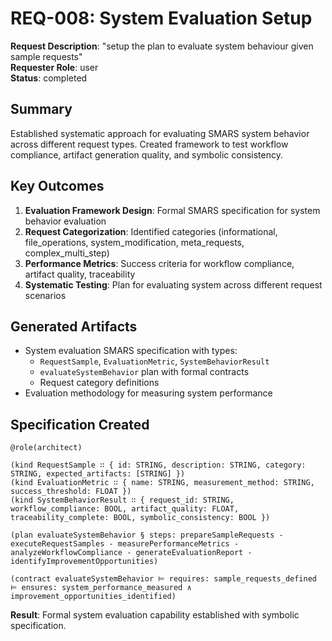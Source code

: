 # REQ-008: System Evaluation Setup

**Request Description**: "setup the plan to evaluate system behaviour given sample requests"  
**Requester Role**: user  
**Status**: completed  

## Summary

Established systematic approach for evaluating SMARS system behavior across different request types. Created framework to test workflow compliance, artifact generation quality, and symbolic consistency.

## Key Outcomes

1. **Evaluation Framework Design**: Formal SMARS specification for system behavior evaluation
2. **Request Categorization**: Identified categories (informational, file_operations, system_modification, meta_requests, complex_multi_step)
3. **Performance Metrics**: Success criteria for workflow compliance, artifact quality, traceability
4. **Systematic Testing**: Plan for evaluating system across different request scenarios

## Generated Artifacts

- System evaluation SMARS specification with types:
  - `RequestSample`, `EvaluationMetric`, `SystemBehaviorResult`
  - `evaluateSystemBehavior` plan with formal contracts
  - Request category definitions
- Evaluation methodology for measuring system performance

## Specification Created

```smars
@role(architect)

(kind RequestSample ∷ { id: STRING, description: STRING, category: STRING, expected_artifacts: [STRING] })
(kind EvaluationMetric ∷ { name: STRING, measurement_method: STRING, success_threshold: FLOAT })
(kind SystemBehaviorResult ∷ { request_id: STRING, workflow_compliance: BOOL, artifact_quality: FLOAT, traceability_complete: BOOL, symbolic_consistency: BOOL })

(plan evaluateSystemBehavior § steps: prepareSampleRequests - executeRequestSamples - measurePerformanceMetrics - analyzeWorkflowCompliance - generateEvaluationReport - identifyImprovementOpportunities)

(contract evaluateSystemBehavior ⊨ requires: sample_requests_defined ⊨ ensures: system_performance_measured ∧ improvement_opportunities_identified)
```

**Result**: Formal system evaluation capability established with symbolic specification.